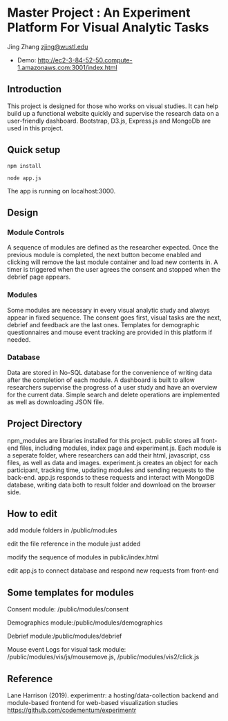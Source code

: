 # Master Project : An Experiment Platform For Visual Analytic Tasks

Jing Zhang zjing@wustl.edu

* Demo: http://ec2-3-84-52-50.compute-1.amazonaws.com:3001/index.html 

## Introduction

This project is designed for those who works on visual studies. It can help build up a functional website quickly and supervise the research data on a user-friendly dashboard. Bootstrap, D3.js, Express.js and MongoDb are used in this project.

## Quick setup

`npm install`

`node app.js`

The app is running on localhost:3000.


## Design

### Module Controls


A sequence of modules are defined as the researcher expected. Once the previous module is completed, the next button become enabled and clicking will remove the last module container and load new contents in. A timer is triggered when the user agrees the consent and stopped when the debrief page appears.

### Modules

Some modules are necessary in every visual analytic study and always appear in fixed sequence. The consent goes first, visual tasks are the next, debrief and feedback are the last ones. Templates for demographic questionnaires and mouse event tracking are provided in this platform if needed.

### Database

Data are stored in No-SQL database for the convenience of writing data after the completion of each module. A dashboard is built to allow researchers supervise the progress of a user study and have an overview for the current data. Simple search and delete operations are implemented as well as downloading JSON file.

## Project Directory
npm_modules are libraries installed for this project. public stores all front-end files, including modules, index page and experiment.js. Each module is a seperate folder, where researchers can add their html, javascript, css files, as well as data and images. experiment.js creates an object for each participant, tracking time, updating modules and sending requests to the back-end. app.js responds to these requests and interact with MongoDB database, writing data both to result folder and download on the browser side.

## How to edit

add module folders in /public/modules

edit the file reference in the module just added

modify the sequence of modules in public/index.html

edit app.js to connect database and respond new requests from front-end

## Some templates for modules

Consent module: /public/modules/consent

Demographics module:/public/modules/demographics

Debrief module:/public/modules/debrief

Mouse event Logs for visual task module: /public/modules/vis/js/mousemove.js, /public/modules/vis2/click.js


## Reference
Lane Harrison (2019). experimentr: a hosting/data-collection backend and module-based frontend for web-based visualization studies
https://github.com/codementum/experimentr
